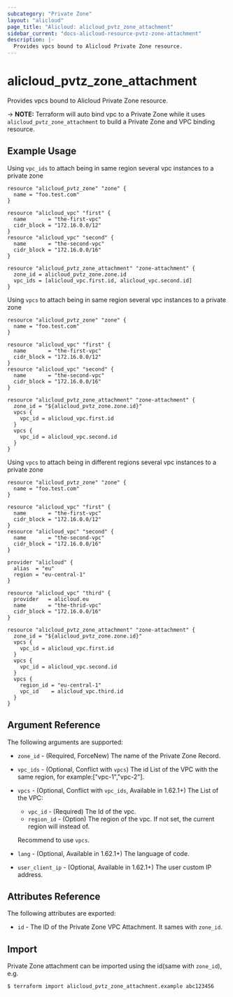 ```yaml
---
subcategory: "Private Zone"
layout: "alicloud"
page_title: "Alicloud: alicloud_pvtz_zone_attachment"
sidebar_current: "docs-alicloud-resource-pvtz-zone-attachment"
description: |-
  Provides vpcs bound to Alicloud Private Zone resource.
---
```


# alicloud\_pvtz\_zone\_attachment

Provides vpcs bound to Alicloud Private Zone resource.

-> **NOTE:** Terraform will auto bind vpc to a Private Zone while it uses `alicloud_pvtz_zone_attachment` to build a Private Zone and VPC binding resource.

## Example Usage

Using `vpc_ids` to attach being in same region several vpc instances to a private zone

```
resource "alicloud_pvtz_zone" "zone" {
  name = "foo.test.com"
}

resource "alicloud_vpc" "first" {
  name       = "the-first-vpc"
  cidr_block = "172.16.0.0/12"
}
resource "alicloud_vpc" "second" {
  name       = "the-second-vpc"
  cidr_block = "172.16.0.0/16"
}

resource "alicloud_pvtz_zone_attachment" "zone-attachment" {
  zone_id = alicloud_pvtz_zone.zone.id
  vpc_ids = [alicloud_vpc.first.id, alicloud_vpc.second.id]
}
```

Using `vpcs` to attach being in same region several vpc instances to a private zone

```
resource "alicloud_pvtz_zone" "zone" {
  name = "foo.test.com"
}

resource "alicloud_vpc" "first" {
  name       = "the-first-vpc"
  cidr_block = "172.16.0.0/12"
}
resource "alicloud_vpc" "second" {
  name       = "the-second-vpc"
  cidr_block = "172.16.0.0/16"
}

resource "alicloud_pvtz_zone_attachment" "zone-attachment" {
  zone_id = "${alicloud_pvtz_zone.zone.id}"
  vpcs {
    vpc_id = alicloud_vpc.first.id
  }
  vpcs {
    vpc_id = alicloud_vpc.second.id
  }
}
```

Using `vpcs` to attach being in different regions several vpc instances to a private zone


```
resource "alicloud_pvtz_zone" "zone" {
  name = "foo.test.com"
}

resource "alicloud_vpc" "first" {
  name       = "the-first-vpc"
  cidr_block = "172.16.0.0/12"
}
resource "alicloud_vpc" "second" {
  name       = "the-second-vpc"
  cidr_block = "172.16.0.0/16"
}

provider "alicloud" {
  alias  = "eu"
  region = "eu-central-1"
}

resource "alicloud_vpc" "third" {
  provider   = alicloud.eu
  name       = "the-thrid-vpc"
  cidr_block = "172.16.0.0/16"
}

resource "alicloud_pvtz_zone_attachment" "zone-attachment" {
  zone_id = "${alicloud_pvtz_zone.zone.id}"
  vpcs {
    vpc_id = alicloud_vpc.first.id
  }
  vpcs {
    vpc_id = alicloud_vpc.second.id
  }
  vpcs {
    region_id = "eu-central-1"
    vpc_id    = alicloud_vpc.third.id
  }
}
```

## Argument Reference

The following arguments are supported:

* `zone_id` - (Required, ForceNew) The name of the Private Zone Record.
* `vpc_ids` - (Optional, Conflict with `vpcs`) The id List of the VPC with the same region, for example:["vpc-1","vpc-2"]. 
* `vpcs` - (Optional, Conflict with `vpc_ids`, Available in 1.62.1+) The List of the VPC:
    * `vpc_id` - (Required) The Id of the vpc.
    * `region_id` - (Option) The region of the vpc. If not set, the current region will instead of.
    
    Recommend to use `vpcs`.

* `lang` - (Optional, Available in 1.62.1+) The language of code.
* `user_client_ip` - (Optional, Available in 1.62.1+) The user custom IP address.

## Attributes Reference

The following attributes are exported:

* `id` - The ID of the Private Zone VPC Attachment. It sames with `zone_id`.

## Import

Private Zone attachment can be imported using the id(same with `zone_id`), e.g.

```
$ terraform import alicloud_pvtz_zone_attachment.example abc123456
```